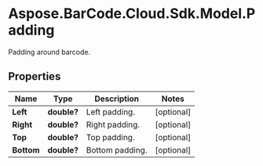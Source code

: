 # Aspose.BarCode.Cloud.Sdk.Model.Padding

Padding around barcode.

## Properties

Name | Type | Description | Notes
---- | ---- | ----------- | -----
**Left** | **double?** | Left padding. | [optional]
**Right** | **double?** | Right padding. | [optional]
**Top** | **double?** | Top padding. | [optional]
**Bottom** | **double?** | Bottom padding. | [optional]
